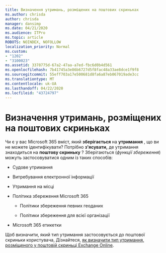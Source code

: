 ```yaml
---
title: Визначення утримань, розміщених на поштових скриньках
ms.author: chrisda
author: chrisda
manager: dansimp
ms.date: 04/21/2020
ms.audience: ITPro
ms.topic: article
ROBOTS: NOINDEX, NOFOLLOW
localization_priority: Normal
ms.custom:
- "1202"
- "3100023"
ms.assetid: 3378775d-67a2-47aa-a7ed-fbc6d0b4d561
ms.openlocfilehash: 7b41745a3e86b6727d5f8fac48a33ae8dce1f9f8
ms.sourcegitcommit: 55eff703a17e500681d8fa6a87eb067019ade3cc
ms.translationtype: MT
ms.contentlocale: uk-UA
ms.lasthandoff: 04/22/2020
ms.locfileid: "43724797"
---
```

# <a name="identify-holds-placed-on-mailboxes"></a>Визначення утримань, розміщених на поштових скриньках

Чи є у вас Microsoft 365 вміст, який **зберігається** на **утримання** , що ви не можете ідентифікувати? Потрібно **з'ясувати,** де утримання знаходиться на **поштову скриньку** ? Зберігаються (*функції збереження*) можуть застосовуватися одним із таких способів:
  
- Судове утримання

- Витребування електронної інформації

- Утримання на місці

- Політика збереження Microsoft 365 

  - Політики збереження певних геоданих

  - Політики збереження для всієї організації

- Microsoft 365 етикетки

Щоб визначити, який тип утримання застосовується до поштової скриньки користувача, Дізнайтеся, [як визначити тип утримання, розміщеного у поштовій скриньці Exchange Online](https://docs.microsoft.com/office365/securitycompliance/identify-a-hold-on-an-exchange-online-mailbox).
